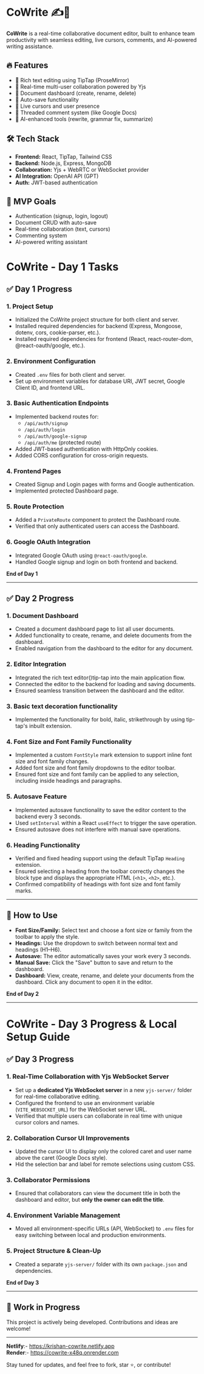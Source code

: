# CoWrite ✍️🚀

**CoWrite** is a real-time collaborative document editor, built to enhance team productivity with seamless editing, live cursors, comments, and AI-powered writing assistance.

## 🔥 Features
- 📝 Rich text editing using TipTap (ProseMirror)
- 🔁 Real-time multi-user collaboration powered by Yjs
- 📁 Document dashboard (create, rename, delete)
- 💾 Auto-save functionality
- 👥 Live cursors and user presence
- 💬 Threaded comment system (like Google Docs)
- 🧠 AI-enhanced tools (rewrite, grammar fix, summarize)

## 🛠️ Tech Stack
- **Frontend:** React, TipTap, Tailwind CSS
- **Backend:** Node.js, Express, MongoDB
- **Collaboration:** Yjs + WebRTC or WebSocket provider
- **AI Integration:** OpenAI API (GPT)
- **Auth:** JWT-based authentication

## 📌 MVP Goals
- Authentication (signup, login, logout)
- Document CRUD with auto-save
- Real-time collaboration (text, cursors)
- Commenting system
- AI-powered writing assistant

# CoWrite - Day 1 Tasks

## ✅ Day 1 Progress

### 1. Project Setup
- Initialized the CoWrite project structure for both client and server.
- Installed required dependencies for backend (Express, Mongoose, dotenv, cors, cookie-parser, etc.).
- Installed required dependencies for frontend (React, react-router-dom, @react-oauth/google, etc.).

### 2. Environment Configuration
- Created `.env` files for both client and server.
- Set up environment variables for database URI, JWT secret, Google Client ID, and frontend URL.

### 3. Basic Authentication Endpoints
- Implemented backend routes for:
  - `/api/auth/signup`
  - `/api/auth/login`
  - `/api/auth/google-signup`
  - `/api/auth/me` (protected route)
- Added JWT-based authentication with HttpOnly cookies.
- Added CORS configuration for cross-origin requests.

### 4. Frontend Pages
- Created Signup and Login pages with forms and Google authentication.
- Implemented protected Dashboard page.

### 5. Route Protection
- Added a `PrivateRoute` component to protect the Dashboard route.
- Verified that only authenticated users can access the Dashboard.

### 6. Google OAuth Integration
- Integrated Google OAuth using `@react-oauth/google`.
- Handled Google signup and login on both frontend and backend.

**End of Day 1**

---

## ✅ Day 2 Progress

### 1. Document Dashboard
- Created a document dashboard page to list all user documents.
- Added functionality to create, rename, and delete documents from the dashboard.
- Enabled navigation from the dashboard to the editor for any document.

### 2. Editor Integration
- Integrated the rich text editor()tip-tap into the main application flow.
- Connected the editor to the backend for loading and saving documents.
- Ensured seamless transition between the dashboard and the editor.

### 3. Basic text decoration functionality
- Implemented the functionality for bold, italic, strikethrough by using tip-tap's inbuilt extension.

### 4. Font Size and Font Family Functionality
- Implemented a custom `FontStyle` mark extension to support inline font size and font family changes.
- Added font size and font family dropdowns to the editor toolbar.
- Ensured font size and font family can be applied to any selection, including inside headings and paragraphs.

### 5. Autosave Feature
- Implemented autosave functionality to save the editor content to the backend every 3 seconds.
- Used `setInterval` within a React `useEffect` to trigger the save operation.
- Ensured autosave does not interfere with manual save operations.

### 6. Heading Functionality
- Verified and fixed heading support using the default TipTap `Heading` extension.
- Ensured selecting a heading from the toolbar correctly changes the block type and displays the appropriate HTML (`<h1>`, `<h2>`, etc.).
- Confirmed compatibility of headings with font size and font family marks.

---

## 📝 How to Use

- **Font Size/Family:** Select text and choose a font size or family from the toolbar to apply the style.
- **Headings:** Use the dropdown to switch between normal text and headings (H1–H6).
- **Autosave:** The editor automatically saves your work every 3 seconds.
- **Manual Save:** Click the "Save" button to save and return to the dashboard.
- **Dashboard:** View, create, rename, and delete your documents from the dashboard. Click any document to open it in the editor.

**End of Day 2**

---

# CoWrite - Day 3 Progress & Local Setup Guide

## ✅ Day 3 Progress

### 1. Real-Time Collaboration with Yjs WebSocket Server
- Set up a **dedicated Yjs WebSocket server** in a new `yjs-server/` folder for real-time collaborative editing.
- Configured the frontend to use an environment variable (`VITE_WEBSOCKET_URL`) for the WebSocket server URL.
- Verified that multiple users can collaborate in real time with unique cursor colors and names.

### 2. Collaboration Cursor UI Improvements
- Updated the cursor UI to display only the colored caret and user name above the caret (Google Docs style).
- Hid the selection bar and label for remote selections using custom CSS.

### 3. Collaborator Permissions
- Ensured that collaborators can view the document title in both the dashboard and editor, but **only the owner can edit the title**.

### 4. Environment Variable Management
- Moved all environment-specific URLs (API, WebSocket) to `.env` files for easy switching between local and production environments.

### 5. Project Structure & Clean-Up
- Created a separate `yjs-server/` folder with its own `package.json` and dependencies.

**End of Day 3**

---

## 🚧 Work in Progress
This project is actively being developed. Contributions and ideas are welcome!

---
**Netlify**:- https://krishan-cowrite.netlify.app  
**Render**:- https://cowrite-x48q.onrender.com

Stay tuned for updates, and feel free to fork, star ⭐, or contribute!

